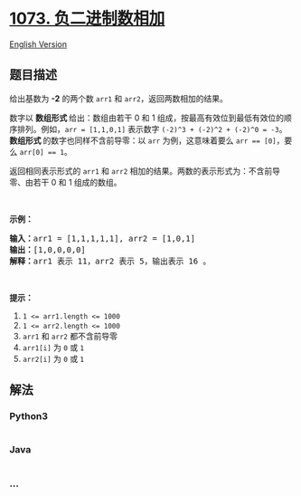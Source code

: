 # [1073. 负二进制数相加](https://leetcode-cn.com/problems/adding-two-negabinary-numbers)

[English Version](/solution/1000-1099/1073.Adding%20Two%20Negabinary%20Numbers/README_EN.md)

## 题目描述

<!-- 这里写题目描述 -->
<p>给出基数为 <strong>-2</strong>&nbsp;的两个数&nbsp;<code>arr1</code> 和&nbsp;<code>arr2</code>，返回两数相加的结果。</p>

<p>数字以&nbsp;<strong>数组形式&nbsp;</strong>给出：数组由若干 0 和 1 组成，按最高有效位到最低有效位的顺序排列。例如，<code>arr&nbsp;= [1,1,0,1]</code>&nbsp;表示数字&nbsp;<code>(-2)^3&nbsp;+ (-2)^2 + (-2)^0 = -3</code>。<strong>数组形式&nbsp;</strong>的数字也同样不含前导零：以 <code>arr</code> 为例，这意味着要么&nbsp;<code>arr == [0]</code>，要么&nbsp;<code>arr[0] == 1</code>。</p>

<p>返回相同表示形式的 <code>arr1</code> 和 <code>arr2</code> 相加的结果。两数的表示形式为：不含前导零、由若干 0 和 1 组成的数组。</p>

<p>&nbsp;</p>

<p><strong>示例：</strong></p>

<pre><strong>输入：</strong>arr1 = [1,1,1,1,1], arr2 = [1,0,1]
<strong>输出：</strong>[1,0,0,0,0]
<strong>解释：</strong>arr1 表示 11，arr2 表示 5，输出表示 16 。
</pre>

<p>&nbsp;</p>

<p><strong>提示：</strong></p>

<ol>
	<li><code>1 &lt;= arr1.length &lt;= 1000</code></li>
	<li><code>1 &lt;= arr2.length &lt;= 1000</code></li>
	<li><code>arr1</code> 和&nbsp;<code>arr2</code>&nbsp;都不含前导零</li>
	<li><code>arr1[i]</code> 为&nbsp;<code>0</code>&nbsp;或&nbsp;<code>1</code></li>
	<li><code>arr2[i]</code>&nbsp;为&nbsp;<code>0</code> 或&nbsp;<code>1</code></li>
</ol>

## 解法

<!-- 这里可写通用的实现逻辑 -->

<!-- tabs:start -->

### **Python3**

<!-- 这里可写当前语言的特殊实现逻辑 -->

```python

```

### **Java**

<!-- 这里可写当前语言的特殊实现逻辑 -->

```java

```

### **...**

```

```

<!-- tabs:end -->
